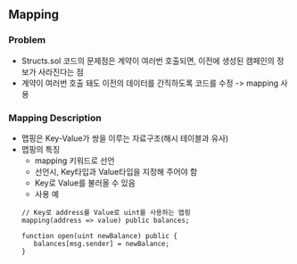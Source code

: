 ## Mapping

### Problem
- Structs.sol 코드의 문제점은 계약이 여러번 호출되면, 이전에 생성된 캠페인의 정보가
사라진다는 점
- 계약이 여러번 호출 돼도 이전의 데이터를 간직하도록 코드를 수정 -> mapping 사용

### Mapping Description
- 맵핑은 Key-Value가 쌍을 이루는 자료구조(해시 테이블과 유사)
- 맵핑의 특징
  - mapping 키워드로 선언
  - 선언시, Key타입과 Value타입을 지정해 주어야 함
  - Key로 Value를 불러올 수 있음
  - 사용 예
  ~~~
  // Key로 address를 Value로 uint를 사용하는 맵핑
  mapping(address => value) public balances;

  function open(uint newBalance) public {
     balances[msg.sender] = newBalance;
  }

  ~~~
